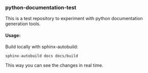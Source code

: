 ### python-documentation-test

This is a test repository to experiment with python documentation generation tools.

#### Usage:

Build locally with sphinx-autobuild:

```bash
sphinx-autobuild docs docs/build
```

This way you can see the changes in real time.
